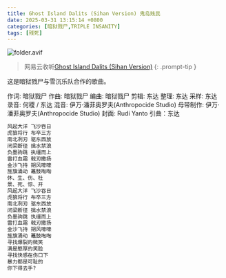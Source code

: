 ```yaml
---
title: Ghost Island Dalits (Sihan Version) 鬼岛贱民
date: 2025-03-31 13:15:14 +0800
categories: [暗狱戮尸,TRIPLE INSANITY]
tags: [残死]
---
```


![folder.avif](https://b2.235421.xyz/pic/2025/03/a920dc3b4f0f583a98bd978dbe5737fb.avif)

> 网易云收听[Ghost Island Dalits (Sihan Version)](https://music.163.com/song?id=1948200241&userid=1623945853)
{: .prompt-tip }

这是暗狱戮尸与雪沉乐队合作的歌曲。

作词: 暗狱戮尸
作曲: 暗狱戮尸
编曲: 暗狱戮尸
剪辑: 东达
整理: 东达
采样: 东达
录音: 何稷 / 东达
混音: 伊万·潘菲奥罗夫(Anthropocide Studio)
母带制作: 伊万·潘菲奥罗夫(Anthropocide Studio)
封面: Rudi Yanto
引曲：东达

```txt
风起大洋 飞沙吞日
虎狼将行 布卒三方
南北冽刃 驱东西放
闭梁断径 擒水禁浪
负墨驹跳 执缰而上
雷打血霜 戟刃撒扬
金沙飞持 朔风嚎嚎
旌旗涌动 鼉鼓啕啕
休、生、伤、杜
景、死、惊、开
风起大洋 飞沙吞日
虎狼将行 布卒三方
南北冽刃 驱东西放
闭梁断径 擒水禁浪
负墨驹跳 执缰而上
雷打血霜 戟刃撒扬
金沙飞持 朔风嚎嚎
旌旗涌动 鼉鼓啕啕
寻找爆裂的微笑
满是憨厚的笑脸
寻找快感在伤口下
暴力都是可耻的
你下得去手?
```